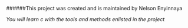 ######This project was created and is maintained by Nelson Enyinnaya

*You will  learn c with the tools and methods enlisted in the project*